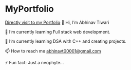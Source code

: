 # MyPortfolio
<a href="https://portfolio.xorosphere.co">Directly visit to my Portfolio</a>
👋 Hi, I’m Abhinav Tiwari

👀 I’m currently learning Full stack web development.

🌱 I’m currently learning DSA with C++ and creating projects.

📫 How to reach me abhinavt00001@gmail.com

⚡ Fun fact: Just a neophyte...
